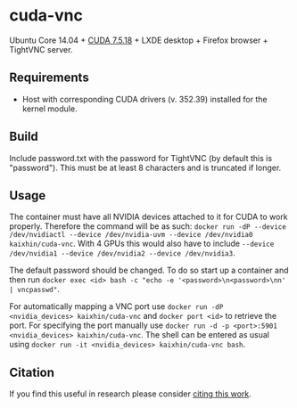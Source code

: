 cuda-vnc
========
Ubuntu Core 14.04 + [CUDA 7.5.18](http://www.nvidia.com/object/cuda_home_new.html) + LXDE desktop + Firefox browser + TightVNC server.

Requirements
------------

- Host with corresponding CUDA drivers (v. 352.39) installed for the kernel module.

Build
-----
Include password.txt with the password for TightVNC (by default this is "password"). This must be at least 8 characters and is truncated if longer.

Usage
-----
The container must have all NVIDIA devices attached to it for CUDA to work properly.
Therefore the command will be as such: `docker run -dP --device /dev/nvidiactl --device /dev/nvidia-uvm --device /dev/nvidia0 kaixhin/cuda-vnc`.
With 4 GPUs this would also have to include `--device /dev/nvidia1 --device /dev/nvidia2 --device /dev/nvidia3`.

The default password should be changed. To do so start up a container and then run `docker exec <id> bash -c "echo -e '<password>\n<password>\nn' | vncpasswd"`.

For automatically mapping a VNC port use `docker run -dP <nvidia_devices> kaixhin/cuda-vnc` and `docker port <id>` to retrieve the port.
For specifying the port manually use `docker run -d -p <port>:5901 <nvidia_devices> kaixhin/cuda-vnc`.
The shell can be entered as usual using `docker run -it <nvidia_devices> kaixhin/cuda-vnc bash`.

Citation
--------
If you find this useful in research please consider [citing this work](https://github.com/Kaixhin/dockerfiles/blob/master/CITATION.md).
